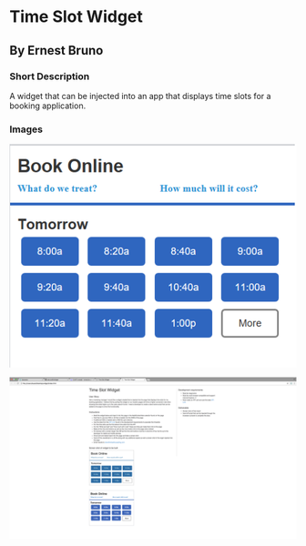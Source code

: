 # Time Slot Widget
## By Ernest Bruno

### Short Description
A widget that can be injected into an app that displays time slots for a booking application.

### Images
![alt text](https://github.com/ebruno94/widget/blob/master/img/widget.png)

![alt text](https://github.com/ebruno94/widget/blob/master/img/Widget%20Screenshot.png)
